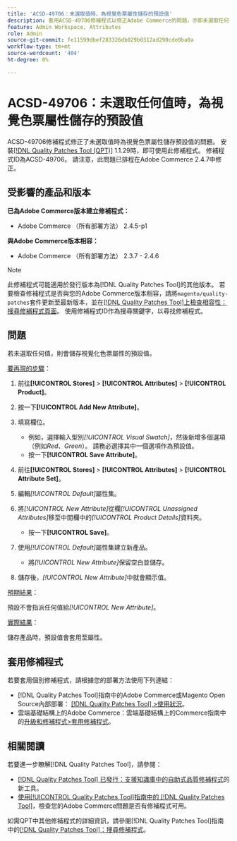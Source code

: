```yaml
---
title: 'ACSD-49706：未選取值時，為視覺色票屬性儲存的預設值'
description: 套用ACSD-49706修補程式以修正Adobe Commerce的問題，亦即未選取任何值時，預設值會儲存為視覺色票屬性。
feature: Admin Workspace, Attributes
role: Admin
source-git-commit: fe11599dbef283326db029b0312ad290cde0ba0a
workflow-type: tm+mt
source-wordcount: '404'
ht-degree: 0%

---
```


# ACSD-49706：未選取任何值時，為視覺色票屬性儲存的預設值

ACSD-49706修補程式修正了未選取值時為視覺色票屬性儲存預設值的問題。 安裝[[!DNL Quality Patches Tool (QPT)]](https://experienceleague.adobe.com/en/docs/commerce-knowledge-base/kb/announcements/commerce-announcements/magento-quality-patches-released-new-tool-to-self-serve-quality-patches) 1.1.29時，即可使用此修補程式。 修補程式ID為ACSD-49706。 請注意，此問題已排程在Adobe Commerce 2.4.7中修正。

## 受影響的產品和版本

**已為Adobe Commerce版本建立修補程式：**

* Adobe Commerce （所有部署方法） 2.4.5-p1

**與Adobe Commerce版本相容：**

* Adobe Commerce （所有部署方法） 2.3.7 - 2.4.6

>[!NOTE]
>
>此修補程式可能適用於發行版本為[!DNL Quality Patches Tool]的其他版本。 若要檢查修補程式是否與您的Adobe Commerce版本相容，請將`magento/quality-patches`套件更新至最新版本，並在[[!DNL Quality Patches Tool]上檢查相容性：搜尋修補程式頁面](https://experienceleague.adobe.com/tools/commerce-quality-patches/index.html)。 使用修補程式ID作為搜尋關鍵字，以尋找修補程式。

## 問題

若未選取任何值，則會儲存視覺化色票屬性的預設值。

<u>要再現的步驟</u>：

1. 前往&#x200B;**[!UICONTROL Stores]** > **[!UICONTROL Attributes]** > **[!UICONTROL Product]**。
1. 按一下&#x200B;**[!UICONTROL Add New Attribute]**。
1. 填寫欄位。

   * 例如，選擇輸入型別&#x200B;*[!UICONTROL Visual Swatch]*，然後新增多個選項（例如&#x200B;*Red*、*Green*）。 請務必選擇其中一個選項作為預設值。
   * 按一下&#x200B;**[!UICONTROL Save Attribute]**。

1. 前往&#x200B;**[!UICONTROL Stores]** > **[!UICONTROL Attributes]** > **[!UICONTROL Attribute Set]**。
1. 編輯&#x200B;*[!UICONTROL Default]*&#x200B;屬性集。
1. 將&#x200B;*[!UICONTROL New Attribute]*&#x200B;從欄&#x200B;*[!UICONTROL Unassigned Attributes]*&#x200B;移至中間欄中的&#x200B;*[!UICONTROL Product Details]*&#x200B;資料夾。

   * 按一下&#x200B;**[!UICONTROL Save]**。

1. 使用&#x200B;*[!UICONTROL Default]*&#x200B;屬性集建立新產品。

   * 將&#x200B;*[!UICONTROL New Attribute]*&#x200B;保留空白並儲存。

1. 儲存後，*[!UICONTROL New Attribute]*&#x200B;中就會顯示值。

<u>預期結果</u>：

預設不會指派任何值給&#x200B;*[!UICONTROL New Attribute]*。

<u>實際結果</u>：

儲存產品時，預設值會套用至屬性。

## 套用修補程式

若要套用個別修補程式，請根據您的部署方法使用下列連結：

* [!DNL Quality Patches Tool]指南中的Adobe Commerce或Magento Open Source內部部署： [[!DNL Quality Patches Tool] >使用狀況](/help/tools/quality-patches-tool/usage.md)。
* 雲端基礎結構上的Adobe Commerce：雲端基礎結構上的Commerce指南中的[升級和修補程式>套用修補程式](https://experienceleague.adobe.com/docs/commerce-cloud-service/user-guide/develop/upgrade/apply-patches.html)。

## 相關閱讀

若要進一步瞭解[!DNL Quality Patches Tool]，請參閱：

* [[!DNL Quality Patches Tool] 已發行：支援知識庫中的自助式品質修補程式](https://experienceleague.adobe.com/en/docs/commerce-knowledge-base/kb/announcements/commerce-announcements/magento-quality-patches-released-new-tool-to-self-serve-quality-patches)的新工具。
* [使用[!UICONTROL Quality Patches Tool]指南中的 [!DNL Quality Patches Tool]](/help/tools/quality-patches-tool/patches-available-in-qpt/check-patch-for-magento-issue-with-magento-quality-patches.md)，檢查您的Adobe Commerce問題是否有修補程式可用。


如需QPT中其他修補程式的詳細資訊，請參閱[!DNL Quality Patches Tool]指南中的[[!DNL Quality Patches Tool]：搜尋修補程式](https://experienceleague.adobe.com/tools/commerce-quality-patches/index.html)。
